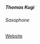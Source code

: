##### Thomas Kugi 

###### Saxophone

<a target="_blank" rel="noopener noreferrer" href="http://www.worrylater.at/thomas-kugi/">Website</a>
